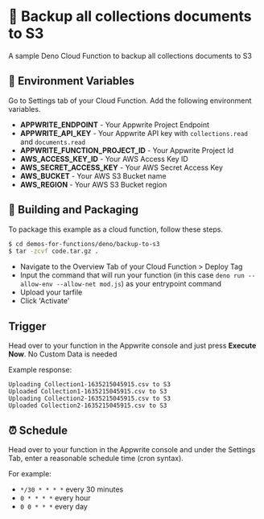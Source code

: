 # 🚮 Backup all collections documents to S3
A sample Deno Cloud Function to backup all collections documents to S3

## 📝 Environment Variables
Go to Settings tab of your Cloud Function. Add the following environment variables.

- **APPWRITE_ENDPOINT** - Your Appwrite Project Endpoint
- **APPWRITE_API_KEY** - Your Appwrite API key with `collections.read` and `documents.read`
- **APPWRITE_FUNCTION_PROJECT_ID** - Your Appwrite Project Id 
- **AWS_ACCESS_KEY_ID** - Your AWS Access Key ID
- **AWS_SECRET_ACCESS_KEY** - Your AWS Secret Access Key
- **AWS_BUCKET** - Your AWS S3 Bucket name
- **AWS_REGION** - Your AWS S3 Bucket region

## 🚀 Building and Packaging

To package this example as a cloud function, follow these steps.

```bash
$ cd demos-for-functions/deno/backup-to-s3
$ tar -zcvf code.tar.gz .
```

* Navigate to the Overview Tab of your Cloud Function > Deploy Tag
* Input the command that will run your function (in this case `deno run --allow-env --allow-net mod.js`) as your entrypoint command
* Upload your tarfile 
* Click 'Activate'

## Trigger

Head over to your function in the Appwrite console and just press **Execute Now**. 
No Custom Data is needed

Example response:
```
Uploading Collection1-1635215045915.csv to S3
Uploaded Collection1-1635215045915.csv to S3
Uploading Collection2-1635215045915.csv to S3
Uploaded Collection2-1635215045915.csv to S3
```

## ⏰ Schedule

Head over to your function in the Appwrite console and under the Settings Tab, enter a reasonable schedule time (cron syntax).

For example:

- `*/30 * * * *` every 30 minutes
- `0 * * * *` every hour
- `0 0 * * *` every day